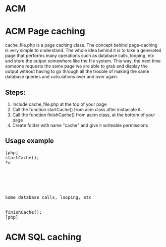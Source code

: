 ACM
===

<h1>ACM Page caching</h1>
<p>
cache_file.php is a page caching class. The concept behind page-caching is very simple to understand. The whole idea behind it is to take a generated page that performs many operations such as database calls, looping, etc and store the output somewhere like the file system. This way, the next time someone requests the same page we are able to grab and display the output without having to go through all the trouble of making the same database queries and calculations over and over again.
</p>
<h2>Steps:</h2>
<p>
<ol>
<li>Include cache_file.php at the top of your page</li>
<li>Call the function startCache() from acm class after instaciate it.</li>
<li>Call the function finishCache() from ascm class, at the bottom of your page</li>
<li>Create folder with name "cache" and give it writeable permissions</li>
</ol>
</p>

<h2>Usage example</h2>

<pre>
[php]
<?php
include "cache_file.php";
$cache = new acm();
$cache->startCache();
?>
<!DOCTYPE html>
<html>
<head>
<title>Page title</title>
</head>
<body>
Some database calls, looping, etc
</body>
</html>
<?php
$cache->finishCache();
[php]
</pre>

<h1>ACM SQL caching</h1>




